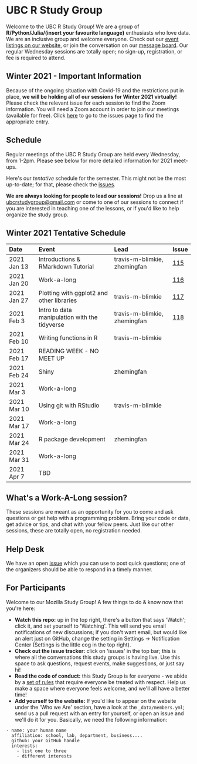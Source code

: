 UBC R Study Group
=======================

Welcome to the UBC R Study Group! We are a group of **R/Python/Julia/(insert
your favourite language)** enthusiasts who love data. We are an inclusive group
and welcome everyone. Check out our [event listings on our
website](http://ubc-r-study-group.github.io/studyGroup/), or join the
conversation on our [message
board](https://github.com/ubc-r-study-group/studyGroup/issues). Our regular
Wednesday sessions are totally open; no sign-up, registration, or fee is
required to attend.

## Winter 2021 - Important Information
Because of the ongoing situation with Covid-19 and the restrictions put in 
place, **we will be holding all of our sessions for Winter 2021 virtually!** 
Please check the relevant issue for each session to find the Zoom information.
You will need a Zoom account in order to join our meetings (available for 
free). Click [here](https://github.com/UBC-R-Study-group/studyGroup/issues) to 
go to the issues page to find the appropriate entry.

## Schedule
Regular meetings of the UBC R Study Group are held every Wednesday, from 1-2pm.
Please see below for more detailed information for 2021 meet-ups.

Here's our *tentative* schedule for the semester. This might not be the most
up-to-date; for that, please check the
[issues](https://github.com/UBC-R-Study-group/studyGroup/issues).

**We are always looking for people to lead our sessions!** Drop us a line at
ubcrstudygroup@gmail.com or come to one of our sessions to connect if you are
interested in teaching one of the lessons, or if you'd like to help organize
the study group.

## Winter 2021 Tentative Schedule
| Date        | Event                                         | Lead                         | Issue                                                             |
|:------------|:----------------------------------------------|:-----------------------------|:------------------------------------------------------------------|
| 2021 Jan 13 | Introductions & RMarkdown Tutorial            | travis-m-blimkie, zhemingfan | [115](https://github.com/UBC-R-Study-group/studyGroup/issues/115) |
| 2021 Jan 20 | Work-a-long                                   |                              | [116](https://github.com/UBC-R-Study-group/studyGroup/issues/116) |
| 2021 Jan 27 | Plotting with ggplot2 and other libraries     | travis-m-blimkie             | [117](https://github.com/UBC-R-Study-group/studyGroup/issues/117) |
| 2021 Feb 3  | Intro to data manipulation with the tidyverse | travis-m-blimkie, zhemingfan | [118](https://github.com/UBC-R-Study-group/studyGroup/issues/118) |
| 2021 Feb 10 | Writing functions in R                        | travis-m-blimkie             |                                                                   |
| 2021 Feb 17 | READING WEEK - NO MEET UP                     |                              |                                                                   |
| 2021 Feb 24 | Shiny                                         | zhemingfan                   |                                                                   |
| 2021 Mar 3  | Work-a-long                                   |                              |                                                                   |
| 2021 Mar 10 | Using git with RStudio                        | travis-m-blimkie             |                                                                   |
| 2021 Mar 17 | Work-a-long                                   |                              |                                                                   |
| 2021 Mar 24 | R package development                         | zhemingfan                   |                                                                   |
| 2021 Mar 31 | Work-a-long                                   |                              |                                                                   |
| 2021 Apr 7  | TBD                                           |                              |                                                                   |

## What's a Work-A-Long session?
These sessions are meant as an opportunity for you to come and ask questions or
get help with a programming problem. Bring your code or data, get advice or
tips, and chat with your fellow peers. Just like our other sessions, these are
totally open, no registration needed.

## Help Desk
We have an open [issue](https://github.com/UBC-R-Study-group/studyGroup/issues/102) 
which you can use to post quick questions; one of the organizers should be 
able to respond in a timely manner.

## For Participants
Welcome to our Mozilla Study Group! A few things to do & know now that you're here:

 - **Watch this repo:** up in the top right, there's a button that says 'Watch';
 click it, and set yourself to 'Watching'. This will send you email
 notifications of new discussions; if you don't want email, but would like an
 alert just on GitHub, change the setting in Settings -> Notification Center
 (Settings is the little cog in the top right).
 - **Check out the issue tracker:** click on 'issues' in the top bar; this is 
 where all the conversations this study groups is having live. Use this space 
 to ask questions, request events, make suggestions, or just say hi!
  - **Read the code of conduct:** this Study Group is for everyone - we abide by
 a [set of rules](https://www.mozillascience.org/code-of-conduct/) that require
 everyone be treated with respect. Help us make a space where everyone feels
 welcome, and we'll all have a better time!
 - **Add yourself to the website:** If you'd like to appear on the website under
 the 'Who we Are' section, have a look at the `_data/members.yml`; send us a
 pull request with an entry for yourself, or open an issue and we'll do it for
 you. Basically, we need the following information:


```
- name: your human name
  affiliation: school, lab, department, business....
  github: your GitHub handle
  interests:
    - list one to three
    - different interests
```
